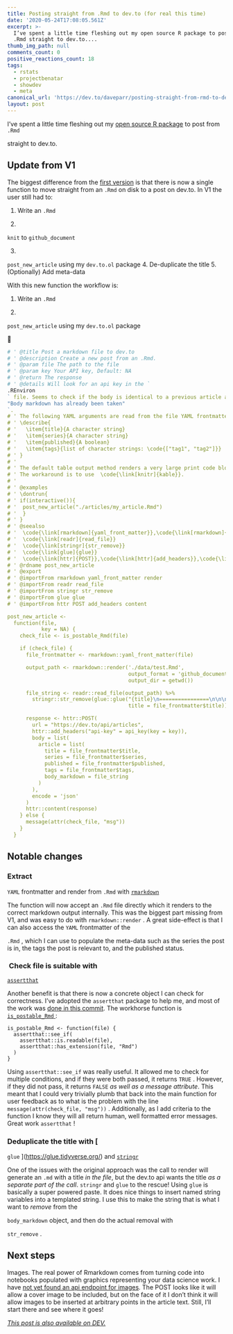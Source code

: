 ```yaml
---
title: Posting straight from .Rmd to dev.to (for real this time)
date: '2020-05-24T17:08:05.561Z'
excerpt: >-
  I’ve spent a little time fleshing out my open source R package to post from
  .Rmd straight to dev.to....
thumb_img_path: null
comments_count: 0
positive_reactions_count: 18
tags:
  - rstats
  - projectbenatar
  - showdev
  - meta
canonical_url: 'https://dev.to/daveparr/posting-straight-from-rmd-to-dev-to-1j4p'
layout: post
---
```

I’ve spent a little time fleshing out my [open source R
package](https://github.com/DaveParr/dev.to.ol) to post from 
`.Rmd`

straight to dev.to.

## Update from V1

The biggest difference from the [first
version](https://dev.to/daveparr/posting-from-rmd-to-dev-to-5gld) is
that there is now a single function to move straight from an 
`.Rmd`
 on
disk to a post on dev.to. In V1 the user still had to:

1.  Write an 
`.Rmd`

2.  
`knit`
 to 
`github_document`

3.  
`post_new_article`
 using my 
`dev.to.ol`
 package
4.  De-duplicate the title
5.  (Optionally) Add meta-data

With this new function the workflow is:

1.  Write an 
`.Rmd`

2.  
`post_new_article`
 using my 
`dev.to.ol`
 package

:tada:


``` r
# ' @title Post a markdown file to dev.to
# ' @description Create a new post from an .Rmd.
# ' @param file The path to the file
# ' @param key Your API key, Default: NA
# ' @return The response
# ' @details Will look for an api key in the `
.REnviron
` file. Seems to check if the body is identical to a previous article and error if so with `
"Body markdown has already been taken"
`.
# ' The following YAML arguments are read from the file YAML frontmatter if present:
# ' \describe{
# '   \item{title}{A character string}
# '   \item{series}{A character string}
# '   \item{published}{A boolean}
# '   \item{tags}{list of character strings: \code{["tag1", "tag2"]}}
# ' }
# '
# ' The default table output method renders a very large print code block.
# ' The workaround is to use  \code{\link[knitr]{kable}}.
# '
# ' @examples
# ' \dontrun{
# ' if(interactive()){
# '  post_new_article("./articles/my_article.Rmd")
# '  }
# ' }
# ' @seealso
# '  \code{\link[rmarkdown]{yaml_front_matter}},\code{\link[rmarkdown]{render}}
# '  \code{\link[readr]{read_file}}
# '  \code{\link[stringr]{str_remove}}
# '  \code{\link[glue]{glue}}
# '  \code{\link[httr]{POST}},\code{\link[httr]{add_headers}},\code{\link[httr]{content}}
# ' @rdname post_new_article
# ' @export
# ' @importFrom rmarkdown yaml_front_matter render
# ' @importFrom readr read_file
# ' @importFrom stringr str_remove
# ' @importFrom glue glue
# ' @importFrom httr POST add_headers content

post_new_article <-
  function(file,
           key = NA) {
    check_file <- is_postable_Rmd(file)

    if (check_file) {
      file_frontmatter <- rmarkdown::yaml_front_matter(file)

      output_path <- rmarkdown::render('./data/test.Rmd',
                                       output_format = 'github_document',
                                       output_dir = getwd())

      file_string <- readr::read_file(output_path) %>%
        stringr::str_remove(glue::glue("{title}\n================\n\n\n",
                                       title = file_frontmatter$title))

      response <- httr::POST(
        url = "https://dev.to/api/articles",
        httr::add_headers("api-key" = api_key(key = key)),
        body = list(
          article = list(
            title = file_frontmatter$title,
            series = file_frontmatter$series,
            published = file_frontmatter$published,
            tags = file_frontmatter$tags,
            body_markdown = file_string
          )
        ),
        encode = 'json'
      )
      httr::content(response)
    } else {
      message(attr(check_file, "msg"))
    }
  }
```


## Notable changes

### Extract 
`YAML`
 frontmatter and render from 
`.Rmd`
 with [
`rmarkdown`
](https://rmarkdown.rstudio.com/)

The function will now accept an 
`.Rmd`
 file directly which it renders to
the correct markdown output internally. This was the biggest part
missing from V1, and was easy to do with 
`rmarkdown::render`
. A great
side-effect is that I can also access the 
`YAML`
 frontmatter of the

`.Rmd`
, which I can use to populate the meta-data such as the series the
post is in, the tags the post is relevant to, and the published status.

###  Check file is suitable with
[
`assertthat`
](https://github.com/hadley/assertthat)

Another benefit is that there is now a concrete object I can check for
correctness. I’ve adopted the 
`assertthat`
 package to help me, and most
of the work was [done in this
commit](https://github.com/DaveParr/dev.to.ol/commit/ddccf8ce60adf2bc35ed61d0c0ae581a9189d32d).
The workhorse function is
[
`is_postable_Rmd`
](https://github.com/DaveParr/dev.to.ol/blob/master/R/is_postable_Rmd.R):

    is_postable_Rmd <- function(file) {
      assertthat::see_if(
        assertthat::is.readable(file),
        assertthat::has_extension(file, "Rmd")
      )
    }

Using 
`assertthat::see_if`
 was really useful. It allowed me to check for
multiple conditions, and if they were both passed, it returns 
`TRUE`
.
However, if they did not pass, it returns 
`FALSE`
 *as well as a message
attribute*. This meant that I could very trivially plumb that back into
the main function for user feedback as to what is the problem with the
line 
`message(attr(check_file, "msg"))`
. Additionally, as I add criteria
to the function I know they will all return human, well formatted error
messages. Great work 
`assertthat`
\!

### Deduplicate the title with [
`glue`
](https://glue.tidyverse.org/) and [
`stringr`
](https://stringr.tidyverse.org/)

One of the issues with the original approach was the call to render will
generate an 
`.md`
 with a title *in the file*, but the dev.to api wants
the title *as a separate part of the call*. 
`stringr`
 and 
`glue`
 to the
rescue\! Using 
`glue`
 is basically a super powered paste. It does nice
things to insert named string variables into a templated string. I use
this to make the string that is what I want to *remove* from the

`body_markdown`
 object, and then do the actual removal with

`str_remove`
.

## Next steps

Images. The real power of Rmarkdown comes from turning code into
notebooks populated with graphics representing your data science work. I
have [not yet found an api endpoint for
images](https://dev.to/daveparr/is-there-an-api-endpoint-to-upload-images-to-dev-to-2acd).
The POST looks like it will allow a cover image to be included, but on
the face of it I don’t think it will allow images to be inserted at
arbitrary points in the article text. Still, I’ll start there and see
where it goes\!


*[This post is also available on DEV.](https://dev.to/daveparr/posting-straight-from-rmd-to-dev-to-1j4p)*


<script>
const parent = document.getElementsByTagName('head')[0];
const script = document.createElement('script');
script.type = 'text/javascript';
script.src = 'https://cdnjs.cloudflare.com/ajax/libs/iframe-resizer/4.1.1/iframeResizer.min.js';
script.charset = 'utf-8';
script.onload = function() {
    window.iFrameResize({}, '.liquidTag');
};
parent.appendChild(script);
</script>    
